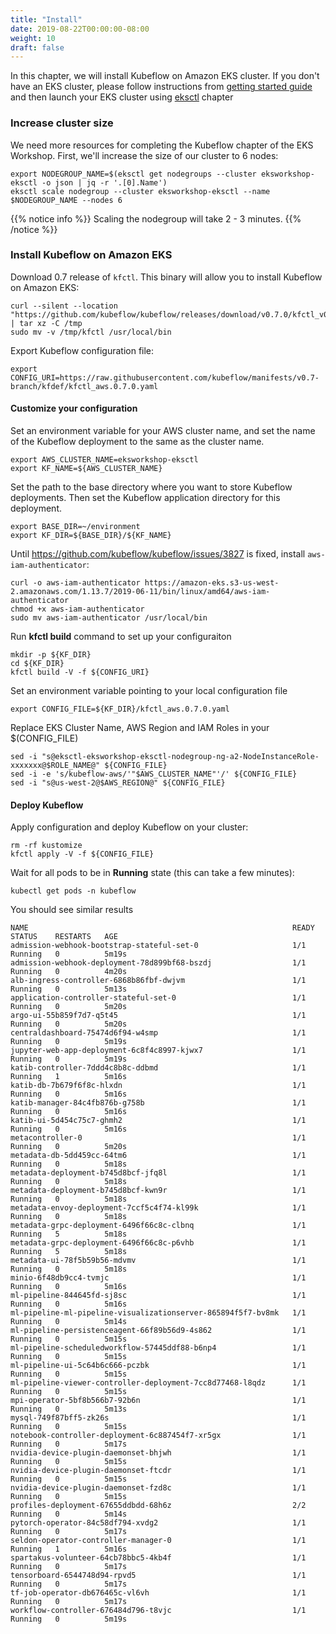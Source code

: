 ```yaml
---
title: "Install"
date: 2019-08-22T00:00:00-08:00
weight: 10
draft: false
---
```


In this chapter, we will install Kubeflow on Amazon EKS cluster. If you don't have an EKS cluster, please follow instructions from [getting started guide](/prerequisites) and then launch your EKS cluster using [eksctl](/eksctl) chapter

### Increase cluster size

We need more resources for completing the Kubeflow chapter of the EKS Workshop.
First, we'll increase the size of our cluster to 6 nodes:

```
export NODEGROUP_NAME=$(eksctl get nodegroups --cluster eksworkshop-eksctl -o json | jq -r '.[0].Name')
eksctl scale nodegroup --cluster eksworkshop-eksctl --name $NODEGROUP_NAME --nodes 6
```
{{% notice info %}}
Scaling the nodegroup will take 2 - 3 minutes.
{{% /notice %}}

### Install Kubeflow on Amazon EKS

Download 0.7 release of `kfctl`. This binary will allow you to install Kubeflow on Amazon EKS:

```
curl --silent --location "https://github.com/kubeflow/kubeflow/releases/download/v0.7.0/kfctl_v0.7.0_linux.tar.gz" | tar xz -C /tmp
sudo mv -v /tmp/kfctl /usr/local/bin
```

Export Kubeflow configuration file:

```
export CONFIG_URI=https://raw.githubusercontent.com/kubeflow/manifests/v0.7-branch/kfdef/kfctl_aws.0.7.0.yaml
```
#### Customize your configuration

Set an environment variable for your AWS cluster name, and set the name of the Kubeflow deployment to the same as the cluster name.

```
export AWS_CLUSTER_NAME=eksworkshop-eksctl
export KF_NAME=${AWS_CLUSTER_NAME}
```
Set the path to the base directory where you want to store Kubeflow deployments. Then set the Kubeflow application directory for this deployment.

```
export BASE_DIR=~/environment
export KF_DIR=${BASE_DIR}/${KF_NAME}
```
Until https://github.com/kubeflow/kubeflow/issues/3827 is fixed, install `aws-iam-authenticator`:

```
curl -o aws-iam-authenticator https://amazon-eks.s3-us-west-2.amazonaws.com/1.13.7/2019-06-11/bin/linux/amd64/aws-iam-authenticator
chmod +x aws-iam-authenticator
sudo mv aws-iam-authenticator /usr/local/bin
```

Run **kfctl build** command to set up your configuraiton

```
mkdir -p ${KF_DIR}
cd ${KF_DIR}
kfctl build -V -f ${CONFIG_URI}
```
Set an environment variable pointing to your local configuration file

```
export CONFIG_FILE=${KF_DIR}/kfctl_aws.0.7.0.yaml
```

Replace EKS Cluster Name, AWS Region and IAM Roles in your $(CONFIG_FILE)

```
sed -i "s@eksctl-eksworkshop-eksctl-nodegroup-ng-a2-NodeInstanceRole-xxxxxxx@$ROLE_NAME@" ${CONFIG_FILE}
sed -i -e 's/kubeflow-aws/'"$AWS_CLUSTER_NAME"'/' ${CONFIG_FILE}
sed -i "s@us-west-2@$AWS_REGION@" ${CONFIG_FILE}
```
#### Deploy Kubeflow

Apply configuration and deploy Kubeflow on your cluster:

```
rm -rf kustomize
kfctl apply -V -f ${CONFIG_FILE}
```

Wait for all pods to be in **Running** state (this can take a few minutes):

```
kubectl get pods -n kubeflow
```

You should see similar results

```
NAME                                                           READY   STATUS    RESTARTS   AGE
admission-webhook-bootstrap-stateful-set-0                     1/1     Running   0          5m19s
admission-webhook-deployment-78d899bf68-bszdj                  1/1     Running   0          4m20s
alb-ingress-controller-6868b86fbf-dwjvm                        1/1     Running   0          5m13s
application-controller-stateful-set-0                          1/1     Running   0          5m20s
argo-ui-55b859f7d7-q5t45                                       1/1     Running   0          5m20s
centraldashboard-75474d6f94-w4smp                              1/1     Running   0          5m19s
jupyter-web-app-deployment-6c8f4c8997-kjwx7                    1/1     Running   0          5m19s
katib-controller-7ddd4c8b8c-ddbmd                              1/1     Running   1          5m16s
katib-db-7b679f6f8c-hlxdn                                      1/1     Running   0          5m16s
katib-manager-84c4fb876b-g758b                                 1/1     Running   0          5m16s
katib-ui-5d454c75c7-ghmh2                                      1/1     Running   0          5m16s
metacontroller-0                                               1/1     Running   0          5m20s
metadata-db-5dd459cc-64tm6                                     1/1     Running   0          5m18s
metadata-deployment-b745d8bcf-jfq8l                            1/1     Running   0          5m18s
metadata-deployment-b745d8bcf-kwn9r                            1/1     Running   0          5m18s
metadata-envoy-deployment-7ccf5c4f74-kl99k                     1/1     Running   0          5m18s
metadata-grpc-deployment-6496f66c8c-clbnq                      1/1     Running   5          5m18s
metadata-grpc-deployment-6496f66c8c-p6vhb                      1/1     Running   5          5m18s
metadata-ui-78f5b59b56-mdvmv                                   1/1     Running   0          5m18s
minio-6f48db9cc4-tvmjc                                         1/1     Running   0          5m16s
ml-pipeline-844645fd-sj8sc                                     1/1     Running   0          5m16s
ml-pipeline-ml-pipeline-visualizationserver-865894f5f7-bv8mk   1/1     Running   0          5m14s
ml-pipeline-persistenceagent-66f89b56d9-4s862                  1/1     Running   0          5m15s
ml-pipeline-scheduledworkflow-57445ddf88-b6np4                 1/1     Running   0          5m15s
ml-pipeline-ui-5c64b6c666-pczbk                                1/1     Running   0          5m15s
ml-pipeline-viewer-controller-deployment-7cc8d77468-l8qdz      1/1     Running   0          5m15s
mpi-operator-5bf8b566b7-92b6n                                  1/1     Running   0          5m13s
mysql-749f87bff5-zk26s                                         1/1     Running   0          5m15s
notebook-controller-deployment-6c887454f7-xr5gx                1/1     Running   0          5m17s
nvidia-device-plugin-daemonset-bhjwh                           1/1     Running   0          5m15s
nvidia-device-plugin-daemonset-ftcdr                           1/1     Running   0          5m15s
nvidia-device-plugin-daemonset-fzd8c                           1/1     Running   0          5m15s
profiles-deployment-67655ddbdd-68h6z                           2/2     Running   0          5m14s
pytorch-operator-84c58df794-xvdg2                              1/1     Running   0          5m17s
seldon-operator-controller-manager-0                           1/1     Running   1          5m16s
spartakus-volunteer-64cb78bbc5-4kb4f                           1/1     Running   0          5m17s
tensorboard-6544748d94-rpvd5                                   1/1     Running   0          5m17s
tf-job-operator-db676465c-vl6vh                                1/1     Running   0          5m17s
workflow-controller-676484d796-t8vjc                           1/1     Running   0          5m19s
```
